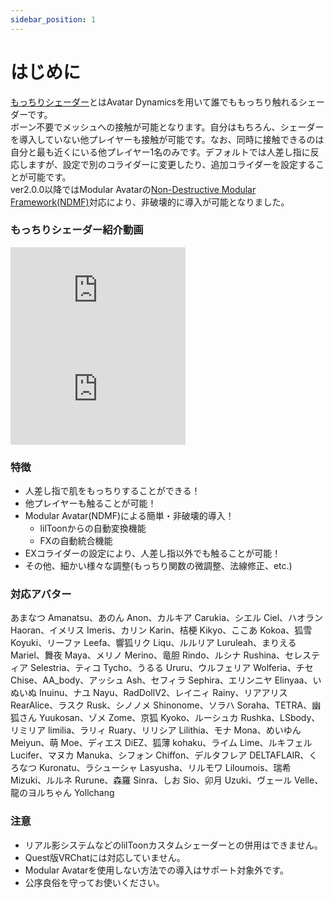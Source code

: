 ```yaml
---
sidebar_position: 1
---
```


# はじめに

[もっちりシェーダー](https://wataame89.booth.pm/items/4108136)とはAvatar Dynamicsを用いて誰でももっちり触れるシェーダーです。  
ボーン不要でメッシュへの接触が可能となります。自分はもちろん、シェーダーを導入していない他プレイヤーも接触が可能です。なお、同時に接触できるのは自分と最も近くにいる他プレイヤー1名のみです。デフォルトでは人差し指に反応しますが、設定で別のコライダーに変更したり、追加コライダーを設定することが可能です。  
ver2.0.0以降ではModular Avatarの[Non-Destructive Modular Framework(NDMF)](https://github.com/bdunderscore/ndmf)対応により、非破壊的に導入が可能となりました。  

### もっちりシェーダー紹介動画

<iframe width="280" height="158" src="https://www.youtube.com/embed/Ap4nJ2jpc-4?si=wV-aFx9PXtklPRL1" title="YouTube video player" frameBorder="0" allow="accelerometer; autoplay; clipboard-write; encrypted-media; gyroscope; picture-in-picture; web-share" allowFullScreen></iframe>

<iframe width="280" height="158" src="https://www.youtube.com/embed/lztYBox8Mh4?si=_NEy65tDefl72kuN" title="YouTube video player" frameBorder="0" allow="accelerometer; autoplay; clipboard-write; encrypted-media; gyroscope; picture-in-picture; web-share" allowFullScreen></iframe>

### 特徴
- 人差し指で肌をもっちりすることができる！
- 他プレイヤーも触ることが可能！
- Modular Avatar(NDMF)による簡単・非破壊的導入！  
  - lilToonからの自動変換機能
  - FXの自動統合機能
- EXコライダーの設定により、人差し指以外でも触ることが可能！
- その他、細かい様々な調整(もっちり関数の微調整、法線修正、etc.)  

### 対応アバター
あまなつ Amanatsu、あのん Anon、カルキア Carukia、シエル Ciel、ハオラン Haoran、イメリス Imeris、カリン Karin、桔梗 Kikyo、ここあ Kokoa、狐雪 Koyuki、リーファ Leefa、響狐リク Liqu、ルルリア Luruleah、まりえる Mariel、舞夜 Maya、メリノ Merino、竜胆 Rindo、ルシナ Rushina、セレスティア Selestria、ティコ Tycho、うるる Ururu、ウルフェリア Wolferia、チセ Chise、AA_body、アッシュ Ash、セフィラ Sephira、エリンニヤ Elinyaa、いぬいぬ Inuinu、ナユ Nayu、RadDollV2、レイニィ Rainy、リアアリス RearAlice、ラスク Rusk、シノノメ Shinonome、ソラハ Soraha、TETRA、幽狐さん Yuukosan、ゾメ Zome、京狐 Kyoko、ルーシュカ Rushka、LSbody、リミリア limilia、ラリィ Ruary、リリシア Lilithia、モナ Mona、めいゆん Meiyun、萌 Moe、ディエス DiEZ、狐薄 kohaku、ライム Lime、ルキフェル Lucifer、マヌカ Manuka、シフォン Chiffon、デルタフレア DELTAFLAIR、くろなつ Kuronatu、ラシューシャ Lasyusha、リルモワ Liloumois、瑞希 Mizuki、ルルネ Rurune、森羅 Sinra、しお Sio、卯月 Uzuki、ヴェール Velle、龍のヨルちゃん Yollchang

### 注意
- リアル影システムなどのlilToonカスタムシェーダーとの併用はできません。
- Quest版VRChatには対応していません。  
- Modular Avatarを使用しない方法での導入はサポート対象外です。 
- 公序良俗を守ってお使いください。  
